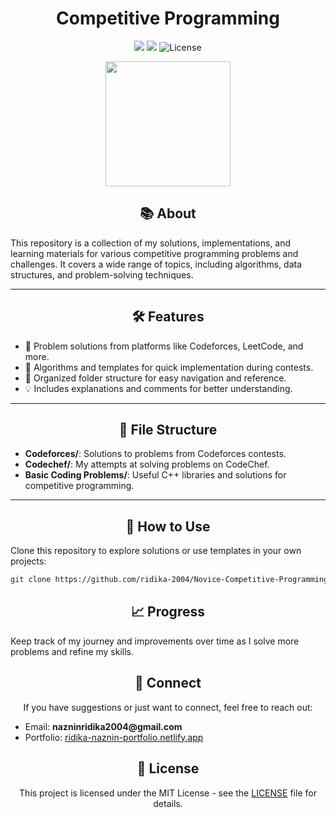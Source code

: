 <h1 align="center">Competitive Programming</h1>
<p align="center">
    <img src="https://img.shields.io/badge/Language-C++-blue?style=flat-square">
    <img src="https://img.shields.io/badge/Status-Active-success?style=flat-square">
    <img src="https://img.shields.io/github/license/ridika-2004/Competitive-Programming?style=flat-square" alt="License">

</p>

<p align="center">
<img src="https://github.com/user-attachments/assets/d52cce06-3ccc-4ba3-a053-b9b5e2f344fc" width="200px"></p>


<h2 align="center">📚 About</h2>

<p>
This repository is a collection of my solutions, implementations, and learning materials for various competitive programming problems and challenges. 
It covers a wide range of topics, including algorithms, data structures, and problem-solving techniques.
</p>

---

<h2 align="center">🛠️ Features</h2>
<ul>
    <li>📖 Problem solutions from platforms like Codeforces, LeetCode, and more.</li>
    <li>🚀 Algorithms and templates for quick implementation during contests.</li>
    <li>📂 Organized folder structure for easy navigation and reference.</li>
    <li>💡 Includes explanations and comments for better understanding.</li>
</ul>

---

<h2 align="center">📁 File Structure</h2>
<ul>
    <li><strong>Codeforces/</strong>: Solutions to problems from Codeforces contests.</li>
    <li><strong>Codechef/</strong>: My attempts at solving problems on CodeChef.</li>
    <li><strong>Basic Coding Problems/</strong>: Useful C++ libraries and solutions for competitive programming.</li>
</ul>

---

<h2 align="center">📌 How to Use</h2>
<p>
Clone this repository to explore solutions or use templates in your own projects:
</p>

```bash
git clone https://github.com/ridika-2004/Novice-Competitive-Programming.git
```

<h2 align="center">📈 Progress</h2> 
<p> Keep track of my journey and improvements over time as I solve more problems and refine my skills. </p>

<h2 align="center">💌 Connect</h2> 
<p align="center"> If you have suggestions or just want to connect, feel free to reach out: </p> 
<ul> 
  <li>Email: <strong>nazninridika2004@gmail.com</strong></li> 
  <li>Portfolio: <a href="https://ridika-naznin-portfolio.netlify.app/" target="_blank">ridika-naznin-portfolio.netlify.app</a></li> 
</ul>

<h2 align="center">📝 License</h2>
<p align="center">
This project is licensed under the MIT License - see the <a href="LICENSE">LICENSE</a> file for details.
</p>

